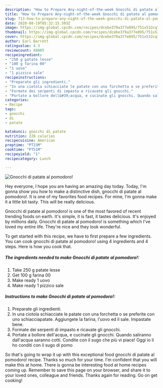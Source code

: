 ```yaml
---
description: "How to Prepare Any-night-of-the-week Gnocchi di patate al pomodoro!"
title: "How to Prepare Any-night-of-the-week Gnocchi di patate al pomodoro!"
slug: 713-how-to-prepare-any-night-of-the-week-gnocchi-di-patate-al-pomodoro
date: 2020-08-19T05:32:15.593Z
image: https://img-global.cpcdn.com/recipes/dcebe379a377e895/751x532cq70/gnocchi-di-patate-al-pomodoro-recipe-main-photo.jpg
thumbnail: https://img-global.cpcdn.com/recipes/dcebe379a377e895/751x532cq70/gnocchi-di-patate-al-pomodoro-recipe-main-photo.jpg
cover: https://img-global.cpcdn.com/recipes/dcebe379a377e895/751x532cq70/gnocchi-di-patate-al-pomodoro-recipe-main-photo.jpg
author: Earl Barrett
ratingvalue: 4.3
reviewcount: 48805
recipeingredient:
- "250 g patate lesse"
- "100 g farina 00"
- "1 uovo"
- "1 pizzico sale"
recipeinstructions:
- "Preparate gli ingredienti."
- "In una ciotola schiacciate le patate con una forchetta o se preferite con uno schiacciapatate. Aggiungete la farina, l&#39;uovo ed il sale. Impastate bene."
- "Formate dei serpenti di impasto e ricavate gli gnocchi."
- "Portate a bollore dell&#39;acqua, e cucinate gli gnocchi. Quando saliranno dall&#39;acqua saranno cotti. Condite con il sugo che più vi piace! Oggi io li ho conditi con il sugo di pomo"
categories:
- Recipe
tags:
- gnocchi
- di
- patate

katakunci: gnocchi di patate 
nutrition: 228 calories
recipecuisine: American
preptime: "PT23M"
cooktime: "PT51M"
recipeyield: "1"
recipecategory: Lunch

---
```



![Gnocchi di patate al pomodoro!](https://img-global.cpcdn.com/recipes/dcebe379a377e895/751x532cq70/gnocchi-di-patate-al-pomodoro-recipe-main-photo.jpg)

Hey everyone, I hope you are having an amazing day today. Today, I'm gonna show you how to make a distinctive dish, gnocchi di patate al pomodoro!. It is one of my favorites food recipes. For mine, I'm gonna make it a little bit tasty. This will be really delicious.

Gnocchi di patate al pomodoro! is one of the most favored of recent trending foods on earth. It's simple, it is fast, it tastes delicious. It's enjoyed by millions daily. Gnocchi di patate al pomodoro! is something which I've loved my entire life. They're nice and they look wonderful.




To get started with this recipe, we have to first prepare a few ingredients. You can cook gnocchi di patate al pomodoro! using 4 ingredients and 4 steps. Here is how you cook that.

<!--inarticleads1-->

##### The ingredients needed to make Gnocchi di patate al pomodoro!:

1. Take 250 g patate lesse
1. Get 100 g farina 00
1. Make ready 1 uovo
1. Make ready 1 pizzico sale




<!--inarticleads2-->

##### Instructions to make Gnocchi di patate al pomodoro!:

1. Preparate gli ingredienti.
1. In una ciotola schiacciate le patate con una forchetta o se preferite con uno schiacciapatate. Aggiungete la farina, l&#39;uovo ed il sale. Impastate bene.
1. Formate dei serpenti di impasto e ricavate gli gnocchi.
1. Portate a bollore dell&#39;acqua, e cucinate gli gnocchi. Quando saliranno dall&#39;acqua saranno cotti. Condite con il sugo che più vi piace! Oggi io li ho conditi con il sugo di pomo




So that's going to wrap it up with this exceptional food gnocchi di patate al pomodoro! recipe. Thanks so much for your time. I'm confident that you will make this at home. There is gonna be interesting food at home recipes coming up. Remember to save this page on your browser, and share it to your loved ones, colleague and friends. Thanks again for reading. Go on get cooking!
